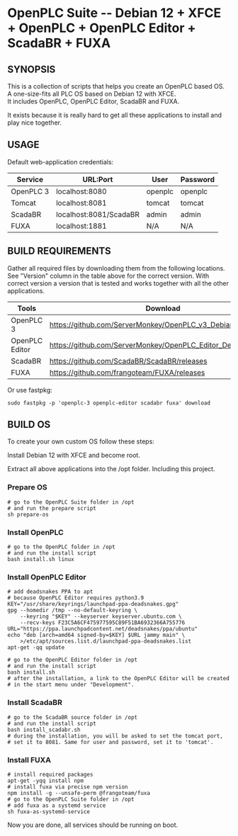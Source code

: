 OpenPLC Suite -- Debian 12 + XFCE + OpenPLC + OpenPLC Editor + ScadaBR + FUXA
=============================================

## SYNOPSIS

This is a collection of scripts that helps you create an OpenPLC based OS.  
A one-size-fits all PLC OS based on Debian 12 with XFCE.  
It includes OpenPLC, OpenPLC Editor, ScadaBR and FUXA.

It exists because it is really hard to get all these applications to install
and play nice together.

## USAGE

Default web-application credentials:

| Service   | URL:Port               | User    | Password |
|-----------|------------------------|---------|----------|
| OpenPLC 3 | localhost:8080         | openplc | openplc  |
| Tomcat    | localhost:8081         | tomcat  | tomcat   | 
| ScadaBR   | localhost:8081/ScadaBR | admin   | admin    |
| FUXA      | localhost:1881         | N/A     | N/A      | 

## BUILD REQUIREMENTS

Gather all required files by downloading them from the following locations.  
See "Version" column in the table above for the correct version. With correct
version a version that is tested and works together with all the other
applications.

| Tools          | Download                                                       | Version |
|----------------|----------------------------------------------------------------|---------|
| OpenPLC 3      | https://github.com/ServerMonkey/OpenPLC_v3_Debian/releases     | 240610  |
| OpenPLC Editor | https://github.com/ServerMonkey/OpenPLC_Editor_Debian/releases | 240610  |
| ScadaBR        | https://github.com/ScadaBR/ScadaBR/releases                    | 1.2     |
| FUXA           | https://github.com/frangoteam/FUXA/releases                    | 1.1.119 |

Or use fastpkg:

    sudo fastpkg -p 'openplc-3 openplc-editor scadabr fuxa' download

## BUILD OS

To create your own custom OS follow these steps:

Install Debian 12 with XFCE and become root.

Extract all above applications into the /opt folder. Including this project.

### Prepare OS

    # go to the OpenPLC Suite folder in /opt
    # and run the prepare script
    sh prepare-os

### Install OpenPLC

    # go to the OpenPLC folder in /opt
    # and run the install script
    bash install.sh linux

### Install OpenPLC Editor

    # add deadsnakes PPA to apt
    # because OpenPLC Editor requires python3.9
    KEY="/usr/share/keyrings/launchpad-ppa-deadsnakes.gpg"
    gpg --homedir /tmp --no-default-keyring \
        --keyring "$KEY" --keyserver keyserver.ubuntu.com \
        --recv-keys F23C5A6CF475977595C89F51BA6932366A755776
    URL="https://ppa.launchpadcontent.net/deadsnakes/ppa/ubuntu"
    echo "deb [arch=amd64 signed-by=$KEY] $URL jammy main" \
        >/etc/apt/sources.list.d/launchpad-ppa-deadsnakes.list
    apt-get -qq update

    # go to the OpenPLC Editor folder in /opt
    # and run the install script
    bash install.sh
    # after the installation, a link to the OpenPLC Editor will be created
    # in the start menu under "Development".

### Install ScadaBR

    # go to the ScadaBR source folder in /opt
    # and run the install script
    bash install_scadabr.sh
    # during the installation, you will be asked to set the tomcat port,
    # set it to 8081. Same for user and password, set it to 'tomcat'.

### Install FUXA

    # install required packages
    apt-get -yqq install npm
    # install fuxa via precise npm version
    npm install -g --unsafe-perm @frangoteam/fuxa
    # go to the OpenPLC Suite folder in /opt
    # add fuxa as a systemd service
    sh fuxa-as-systemd-service

Now you are done, all services should be running on boot.
